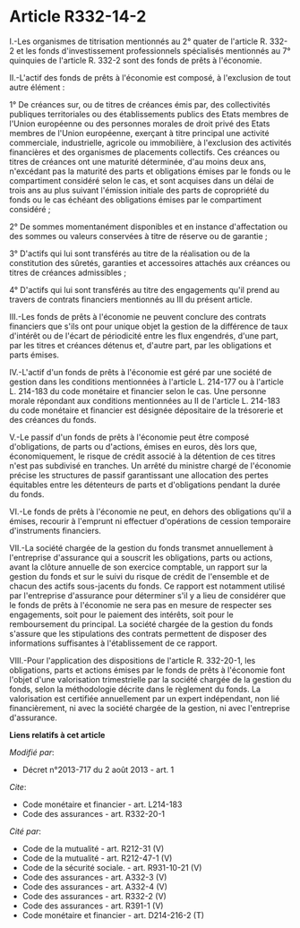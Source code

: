 # Article R332-14-2

I.-Les organismes de titrisation mentionnés au 2° quater de l'article R. 332-2 et les fonds d'investissement professionnels
spécialisés mentionnés au 7° quinquies de l'article R. 332-2 sont des fonds de prêts à l'économie. 

II.-L'actif des fonds de prêts à l'économie est composé, à l'exclusion de tout autre élément : 

1° De créances sur, ou de titres de créances émis par, des collectivités publiques territoriales ou des établissements
publics des Etats membres de l'Union européenne ou des personnes morales de droit privé des Etats membres de l'Union
européenne, exerçant à titre principal une activité commerciale, industrielle, agricole ou immobilière, à l'exclusion des
activités financières et des organismes de placements collectifs. Ces créances ou titres de créances ont une maturité
déterminée, d'au moins deux ans, n'excédant pas la maturité des parts et obligations émises par le fonds ou le compartiment
considéré selon le cas, et sont acquises dans un délai de trois ans au plus suivant l'émission initiale des parts de
copropriété du fonds ou le cas échéant des obligations émises par le compartiment considéré ; 

2° De sommes momentanément disponibles et en instance d'affectation ou des sommes ou valeurs conservées à titre de réserve ou
de garantie ; 

3° D'actifs qui lui sont transférés au titre de la réalisation ou de la constitution des sûretés, garanties et accessoires
attachés aux créances ou titres de créances admissibles ; 

4° D'actifs qui lui sont transférés au titre des engagements qu'il prend au travers de contrats financiers mentionnés au III
du présent article. 

III.-Les fonds de prêts à l'économie ne peuvent conclure des contrats financiers que s'ils ont pour unique objet la gestion
de la différence de taux d'intérêt ou de l'écart de périodicité entre les flux engendrés, d'une part, par les titres et
créances détenus et, d'autre part, par les obligations et parts émises. 

IV.-L'actif d'un fonds de prêts à l'économie est géré par une société de gestion dans les conditions mentionnées à l'article
L. 214-177 ou à l'article L. 214-183 du code monétaire et financier selon le cas. Une personne morale répondant aux
conditions mentionnées au II de l'article L. 214-183 du code monétaire et financier est désignée dépositaire de la trésorerie
et des créances du fonds. 

V.-Le passif d'un fonds de prêts à l'économie peut être composé d'obligations, de parts ou d'actions, émises en euros, dès
lors que, économiquement, le risque de crédit associé à la détention de ces titres n'est pas subdivisé en tranches. Un arrêté
du ministre chargé de l'économie précise les structures de passif garantissant une allocation des pertes équitables entre les
détenteurs de parts et d'obligations pendant la durée du fonds. 

VI.-Le fonds de prêts à l'économie ne peut, en dehors des obligations qu'il a émises, recourir à l'emprunt ni effectuer
d'opérations de cession temporaire d'instruments financiers. 

VII.-La société chargée de la gestion du fonds transmet annuellement à l'entreprise d'assurance qui a souscrit les
obligations, parts ou actions, avant la clôture annuelle de son exercice comptable, un rapport sur la gestion du fonds et sur
le suivi du risque de crédit de l'ensemble et de chacun des actifs sous-jacents du fonds. Ce rapport est notamment utilisé
par l'entreprise d'assurance pour déterminer s'il y a lieu de considérer que le fonds de prêts à l'économie ne sera pas en
mesure de respecter ses engagements, soit pour le paiement des intérêts, soit pour le remboursement du principal. La société
chargée de la gestion du fonds s'assure que les stipulations des contrats permettent de disposer des informations suffisantes
à l'établissement de ce rapport. 

VIII.-Pour l'application des dispositions de l'article R. 332-20-1, les obligations, parts et actions émises par le fonds de
prêts à l'économie font l'objet d'une valorisation trimestrielle par la société chargée de la gestion du fonds, selon la
méthodologie décrite dans le règlement du fonds. La valorisation est certifiée annuellement par un expert indépendant, non
lié financièrement, ni avec la société chargée de la gestion, ni avec l'entreprise d'assurance.

**Liens relatifs à cet article**

_Modifié par_:

  - Décret n°2013-717 du 2 août 2013 - art. 1

_Cite_:

  - Code monétaire et financier - art. L214-183
  - Code des assurances - art. R332-20-1

_Cité par_:

  - Code de la mutualité - art. R212-31 (V)
  - Code de la mutualité - art. R212-47-1 (V)
  - Code de la sécurité sociale. - art. R931-10-21 (V)
  - Code des assurances - art. A332-3 (V)
  - Code des assurances - art. A332-4 (V)
  - Code des assurances - art. R332-2 (V)
  - Code des assurances - art. R391-1 (V)
  - Code monétaire et financier - art. D214-216-2 (T)

